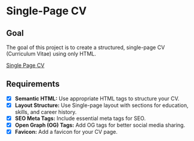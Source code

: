 # Single-Page CV

## Goal
The goal of this project is to create a structured, single-page CV (Curriculum Vitae) using only HTML.

[Single Page CV](https://roadmap.sh/projects/single-page-cv)

## Requirements

  - [x] **Semantic HTML:** Use appropriate HTML tags to structure your CV.
  - [x] **Layout Structure:** Use Single-page layout with sections for education, skills, and career history.
  - [x] **SEO Meta Tags:** Include essential meta tags for SEO.
  - [x] **Open Graph (OG) Tags:** Add OG tags for better social media sharing.
  - [x] **Favicon:** Add a favicon for your CV page.
